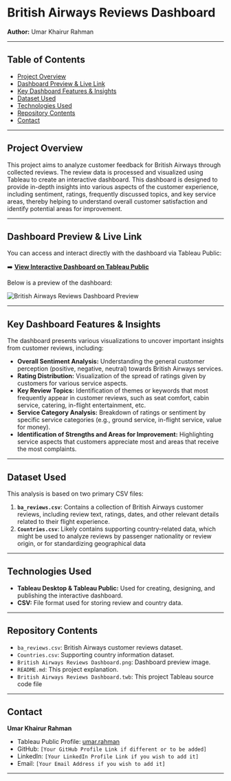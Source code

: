 # British Airways Reviews Dashboard

**Author:** Umar Khairur Rahman

---

## Table of Contents
* [Project Overview](#project-overview)
* [Dashboard Preview & Live Link](#dashboard-preview--live-link)
* [Key Dashboard Features & Insights](#key-dashboard-features--insights)
* [Dataset Used](#dataset-used)
* [Technologies Used](#technologies-used)
* [Repository Contents](#repository-contents)
* [Contact](#contact)

---

## Project Overview

This project aims to analyze customer feedback for British Airways through collected reviews. The review data is processed and visualized using Tableau to create an interactive dashboard. This dashboard is designed to provide in-depth insights into various aspects of the customer experience, including sentiment, ratings, frequently discussed topics, and key service areas, thereby helping to understand overall customer satisfaction and identify potential areas for improvement.

---

## Dashboard Preview & Live Link

You can access and interact directly with the dashboard via Tableau Public:

➡️ **[View Interactive Dashboard on Tableau Public](https://public.tableau.com/app/profile/umar.rahman/viz/BritishAirwaysReviewsDashboard_17479463256860/Dashboard1)**

Below is a preview of the dashboard:

![British Airways Reviews Dashboard Preview](BritishAirways%20Reviews%20Dashboard.png)

---

## Key Dashboard Features & Insights

The dashboard presents various visualizations to uncover important insights from customer reviews, including:

* **Overall Sentiment Analysis:** Understanding the general customer perception (positive, negative, neutral) towards British Airways services.
* **Rating Distribution:** Visualization of the spread of ratings given by customers for various service aspects.
* **Key Review Topics:** Identification of themes or keywords that most frequently appear in customer reviews, such as seat comfort, cabin service, catering, in-flight entertainment, etc.
* **Service Category Analysis:** Breakdown of ratings or sentiment by specific service categories (e.g., ground service, in-flight service, value for money).
* **Identification of Strengths and Areas for Improvement:** Highlighting service aspects that customers appreciate most and areas that receive the most complaints.

---

## Dataset Used

This analysis is based on two primary CSV files:

1.  **`ba_reviews.csv`**: Contains a collection of British Airways customer reviews, including review text, ratings, dates, and other relevant details related to their flight experience.
2.  **`Countries.csv`**: Likely contains supporting country-related data, which might be used to analyze reviews by passenger nationality or review origin, or for standardizing geographical data

---

## Technologies Used

* **Tableau Desktop & Tableau Public:** Used for creating, designing, and publishing the interactive dashboard.
* **CSV:** File format used for storing review and country data.
  
---

## Repository Contents
* `ba_reviews.csv`: British Airways customer reviews dataset.
* `Countries.csv`: Supporting country information dataset.
*  `British Airways Reviews Dashboard.png`: Dashboard preview image.
* `README.md`: This project explanation.
* `British Airways Reviews Dashboard.twb`: This project Tableau source code file

---

## Contact

**Umar Khairur Rahman**
* Tableau Public Profile: [umar.rahman](https://public.tableau.com/app/profile/umar.rahman)
* GitHub: `[Your GitHub Profile Link if different or to be added]`
* LinkedIn: `[Your LinkedIn Profile Link if you wish to add it]`
* Email: `[Your Email Address if you wish to add it]`

---
